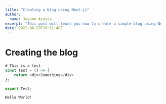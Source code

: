 ```yaml
---
title: "Creating a blog using Next.js"
author:
  name: Jayson Acosta
excerpt: "This post will teach you how to create a simple blog using Next.js. Posts will be written using markdown and the pages will be statically generated for quickness. The site will be styled using Tailwind CSS and we'll use husky to make sure we aren't committing things we may have forgotten about in our code!"
date: 2022-08-29T19:11:48Z
---
```


<h1>Creating the blog</h1>

```javascript
# This is a test
const Test = () => {
    return <div>Something</div>
};

export Test;
```

`Hello World!`
